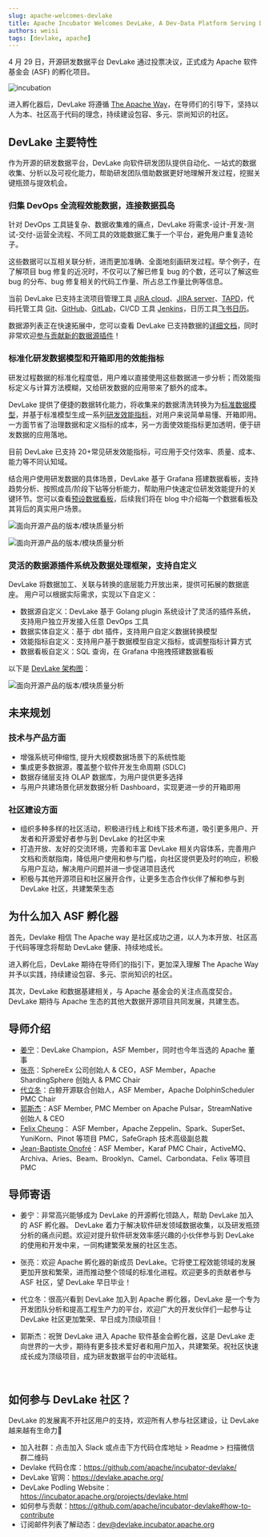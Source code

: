 ```yaml
---
slug: apache-welcomes-devlake
title: Apache Incubator Welcomes DevLake, A Dev-Data Platform Serving Developers
authors: weisi
tags: [devlake, apache]
---
```


4 月 29 日，开源研发数据平台 DevLake 通过投票决议，正式成为 Apache 软件基金会 (ASF) 的孵化项目。

![incubation](incubation-screenshot.jpg)

进入孵化器后，DevLake 将遵循 [The Apache Way](https://www.apache.org/theapacheway/index.html)，在导师们的引导下，坚持以人为本、社区高于代码的理念，持续建设包容、多元、崇尚知识的社区。

<!--truncate-->


## DevLake 主要特性


作为开源的研发数据平台，DevLake 向软件研发团队提供自动化、一站式的数据收集、分析以及可视化能力，帮助研发团队借助数据更好地理解开发过程，挖掘关键瓶颈与提效机会。 


### 归集 DevOps 全流程效能数据，连接数据孤岛

针对 DevOps 工具链复杂、数据收集难的痛点，DevLake 将需求-设计-开发-测试-交付-运营全流程、不同工具的效能数据汇集于一个平台，避免用户重复造轮子。

这些数据可以互相关联分析，进而更加准确、全面地刻画研发过程。举个例子，在了解项目 bug 修复的近况时，不仅可以了解已修复 bug 的个数，还可以了解这些 bug 的分布、bug 修复相关的代码工作量、所占总工作量比例等信息。

当前 DevLake 已支持主流项目管理工具 [JIRA cloud](https://github.com/apache/incubator-devlake/tree/main/plugins/jira)、[JIRA server](https://github.com/apache/incubator-devlake/tree/main/plugins/jira)、[TAPD](https://github.com/apache/incubator-devlake/tree/main/plugins/tapd)，代码托管工具 [Git](https://github.com/apache/incubator-devlake/tree/main/plugins/gitextractor)、[GitHub](https://github.com/apache/incubator-devlake/tree/main/plugins/github)、[GitLab](https://github.com/apache/incubator-devlake/tree/main/plugins/gitlab)，CI/CD 工具 [Jenkins](https://github.com/apache/incubator-devlake/tree/main/plugins/jenkins)，日历工具[飞书日历](https://github.com/apache/incubator-devlake/tree/main/plugins/feishu)。

数据源列表正在快速拓展中，您可以查看 DevLake 已支持数据的[详细文档](https://devlake.apache.org/docs/DataModels/DataSupport)，同时非常欢迎[参与贡献新的数据源插件](https://github.com/apache/incubator-devlake/blob/main/plugins/README.md)！


### 标准化研发数据模型和开箱即用的效能指标

研发过程数据的标准化程度低，用户难以直接使用这些数据进一步分析；而效能指标定义与计算方法模糊，又给研发数据的应用带来了额外的成本。

DevLake 提供了便捷的数据转化能力，将收集来的数据清洗转换为为[标准数据模型](https://www.devlake.io/docs/DataModels/DevLakeDomainLayerSchema)，并基于标准模型生成一系列[研发效能指标](https://www.devlake.io/docs/EngineeringMetrics)，对用户来说简单易懂、开箱即用。一方面节省了治理数据和定义指标的成本，另一方面使效能指标更加透明，便于研发数据的应用落地。

目前 DevLake 已支持 20+常见研发效能指标，可应用于交付效率、质量、成本、能力等不同认知域。

结合用户使用研发数据的具体场景，DevLake 基于 Grafana 搭建数据看板，支持趋势分析、按照成员/阶段下钻等分析能力，帮助用户快速定位研发效能提升的关键环节。您可以查看[预设数据看板](https://www.devlake.io/docs/LiveDemo)，后续我们将在 blog 中介绍每一个数据看板及其背后的真实用户场景。

![面向开源产品的版本/模块质量分析](Dashboard-1.jpg)

![面向开源产品的版本/模块质量分析](Dashboard-2.jpg)



### 灵活的数据源插件系统及数据处理框架，支持自定义

DevLake 将数据加工、关联与转换的底层能力开放出来，提供可拓展的数据底座。
用户可以根据实际需求，实现以下自定义：

- 数据源自定义：DevLake 基于 Golang plugin 系统设计了灵活的插件系统，支持用户独立开发接入任意 DevOps 工具
- 数据实体自定义：基于 dbt 插件，支持用户自定义数据转换模型
- 效能指标自定义：支持用户基于数据模型自定义指标，或调整指标计算方式
- 数据看板自定义：SQL 查询，在 Grafana 中拖拽搭建数据看板

以下是 [DevLake 架构图](https://github.com/apache/incubator-devlake/blob/main/ARCHITECTURE.md)：

![面向开源产品的版本/模块质量分析](0.11-architecture-diagram.jpg)




## 未来规划

### 技术与产品方面

- 增强系统可伸缩性, 提升大规模数据场景下的系统性能
- 集成更多数据源，覆盖整个软件开发生命周期 (SDLC)
- 数据存储层支持 OLAP 数据库，为用户提供更多选择
- 与用户共建场景化研发数据分析 Dashboard，实现更进一步的开箱即用

### 社区建设方面

- 组织多种多样的社区活动，积极进行线上和线下技术布道，吸引更多用户、开发者和开源爱好者参与到 DevLake 的社区中来
- 打造开放、友好的交流环境，完善和丰富 DevLake 相关内容体系，完善用户文档和贡献指南，降低用户使用和参与门槛，向社区提供更及时的响应，积极与用户互动，解决用户问题并进一步促进项目迭代
- 积极与其他开源项目和社区展开合作，让更多生态合作伙伴了解和参与到 DevLake 社区，共建繁荣生态



## 为什么加入 ASF 孵化器

首先，Devlake 相信 The Apache way 是社区成功之道，以人为本开放、社区高于代码等理念将帮助 DevLake 健康、持续地成长。

进入孵化后，DevLake 期待在导师们的指引下，更加深入理解 The Apache Way 并予以实践，持续建设包容、多元、崇尚知识的社区。

其次，DevLake 和数据基建相关，与 Apache 基金会的关注点高度契合。DevLake 期待与 Apache 生态的其他大数据开源项目共同发展，共建生态。


## 导师介绍

- [姜宁](https://github.com/WillemJiang)：DevLake Champion，ASF Member，同时也今年当选的 Apache 董事
- [张亮](https://github.com/terrymanu)：SphereEx 公司创始人 & CEO，ASF Member，Apache ShardingSphere 创始人 & PMC Chair
- [代立冬](https://github.com/dailidong)：白鲸开源联合创始人，ASF Member，Apache DolphinScheduler PMC Chair
- [郭斯杰](https://github.com/sijie)：ASF Member, PMC Member on Apache Pulsar，StreamNative 创始人 & CEO
- [Felix Cheung](https://github.com/felixcheung)： ASF Member，Apache Zeppelin、Spark、SuperSet、YuniKorn、Pinot 等项目 PMC，SafeGraph 技术高级副总裁
- [Jean-Baptiste Onofré](https://github.com/jbonofre)：ASF Member，Karaf PMC Chair，ActiveMQ、Archiva、Aries、Beam、Brooklyn、Camel、Carbondata、Felix 等项目 PMC



## 导师寄语

- 姜宁：非常高兴能够成为 DevLake 的开源孵化领路人，帮助 DevLake 加入的 ASF 孵化器。 DevLake 着力于解决软件研发领域数据收集，以及研发瓶颈分析的痛点问题。欢迎对提升软件研发效率感兴趣的小伙伴参与到 DevLake 的使用和开发中来，一同构建繁荣发展的社区生态。 

- 张亮：欢迎 Apache 孵化器的新成员 DevLake。它将使工程效能领域的发展更加开放和繁荣，进而推动整个领域的标准化进程。欢迎更多的贡献者参与 ASF 社区，望 DevLake 早日毕业！

- 代立冬：很高兴看到 DevLake 加入到 Apache 孵化器，DevLake 是一个专为开发团队分析和提高工程生产力的平台，欢迎广大的开发伙伴们一起参与让 DevLake 社区更加繁荣、早日成为顶级项目！

- 郭斯杰：祝贺 DevLake 进入 Apache 软件基金会孵化器，这是 DevLake 走向世界的一大步，期待有更多技术爱好者和用户加入，共建繁荣。祝社区快速成长成为顶级项目，成为研发数据平台的中流砥柱。

<br>


## 如何参与 DevLake 社区？

DevLake 的发展离不开社区用户的支持，欢迎所有人参与社区建设，让 DevLake 越来越有生命力🥳

- 加入社群：点击加入 Slack 或点击下方代码仓库地址 > Readme > 扫描微信群二维码
- Devlake 代码仓库：https://github.com/apache/incubator-devlake/
- DevLake 官网：https://devlake.apache.org/
- DevLake Podling Website：https://incubator.apache.org/projects/devlake.html
- 如何参与贡献：https://github.com/apache/incubator-devlake#how-to-contribute
- 订阅邮件列表了解动态：dev@devlake.incubator.apache.org
